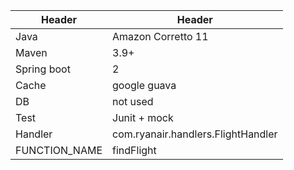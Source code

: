 
| Header      | Header             |
|-------------|--------------------|
| Java        | Amazon Corretto 11 |
| Maven       | 3.9+               |
| Spring boot | 2                  |
| Cache       | google guava       |
| DB          | not used           |
| Test        | Junit + mock       |
| Handler     | com.ryanair.handlers.FlightHandler  |
| FUNCTION_NAME   | findFlight  |

